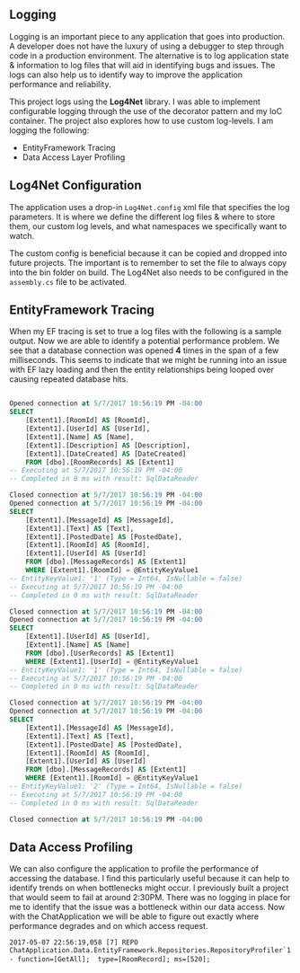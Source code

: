 ## Logging ##

Logging is an important piece to any application that goes into production. A developer does not have the luxury of using a debugger to step through code in a production environment. The alternative is to log application state & information to log files that will aid in identifying bugs and issues. The logs can also help us to identify way to improve the application performance and reliability.

This project logs using the **Log4Net** library. I was able to implement configurable logging through the use of the decorator pattern and my IoC container. The project also explores how to use custom log-levels. I am logging the following:

* EntityFramework Tracing
* Data Access Layer Profiling

## Log4Net Configuration ##

The application uses a drop-in `Log4Net.config` xml file that specifies the log parameters. It is where we define the different log files & where to store them, our custom log levels, and what namespaces we specifically want to watch.

The custom config is beneficial because it can be copied and dropped into future projects. The important is to remember to set the file to always copy into the bin folder on build. The Log4Net also needs to be configured in the `assembly.cs` file to be activated.

## EntityFramework Tracing ##

When my EF tracing is set to true a log files with the following is a sample output. Now we are able to identify a potential performance problem. We see that a database connection was opened **4** times in the span of a few milliseconds. This seems to indicate that we might be running into an issue with EF lazy loading and then the entity relationships being looped over causing repeated database hits.

```sql

Opened connection at 5/7/2017 10:56:19 PM -04:00
SELECT
    [Extent1].[RoomId] AS [RoomId],
    [Extent1].[UserId] AS [UserId],
    [Extent1].[Name] AS [Name],
    [Extent1].[Description] AS [Description],
    [Extent1].[DateCreated] AS [DateCreated]
    FROM [dbo].[RoomRecords] AS [Extent1]
-- Executing at 5/7/2017 10:56:19 PM -04:00
-- Completed in 0 ms with result: SqlDataReader

Closed connection at 5/7/2017 10:56:19 PM -04:00
Opened connection at 5/7/2017 10:56:19 PM -04:00
SELECT
    [Extent1].[MessageId] AS [MessageId],
    [Extent1].[Text] AS [Text],
    [Extent1].[PostedDate] AS [PostedDate],
    [Extent1].[RoomId] AS [RoomId],
    [Extent1].[UserId] AS [UserId]
    FROM [dbo].[MessageRecords] AS [Extent1]
    WHERE [Extent1].[RoomId] = @EntityKeyValue1
-- EntityKeyValue1: '1' (Type = Int64, IsNullable = false)
-- Executing at 5/7/2017 10:56:19 PM -04:00
-- Completed in 0 ms with result: SqlDataReader

Closed connection at 5/7/2017 10:56:19 PM -04:00
Opened connection at 5/7/2017 10:56:19 PM -04:00
SELECT
    [Extent1].[UserId] AS [UserId],
    [Extent1].[Name] AS [Name]
    FROM [dbo].[UserRecords] AS [Extent1]
    WHERE [Extent1].[UserId] = @EntityKeyValue1
-- EntityKeyValue1: '1' (Type = Int64, IsNullable = false)
-- Executing at 5/7/2017 10:56:19 PM -04:00
-- Completed in 0 ms with result: SqlDataReader

Closed connection at 5/7/2017 10:56:19 PM -04:00
Opened connection at 5/7/2017 10:56:19 PM -04:00
SELECT
    [Extent1].[MessageId] AS [MessageId],
    [Extent1].[Text] AS [Text],
    [Extent1].[PostedDate] AS [PostedDate],
    [Extent1].[RoomId] AS [RoomId],
    [Extent1].[UserId] AS [UserId]
    FROM [dbo].[MessageRecords] AS [Extent1]
    WHERE [Extent1].[RoomId] = @EntityKeyValue1
-- EntityKeyValue1: '2' (Type = Int64, IsNullable = false)
-- Executing at 5/7/2017 10:56:19 PM -04:00
-- Completed in 0 ms with result: SqlDataReader

Closed connection at 5/7/2017 10:56:19 PM -04:00

```

## Data Access Profiling ##

We can also configure the application to profile the performance of accessing the database. I find this particularly useful because it can help to identify trends on when bottlenecks might occur. I previously built a project that would seem to fail at around 2:30PM. There was no logging in place for me to identify that the issue was a bottleneck within our data access. Now with the ChatApplication we will be able to figure out exactly where performance degrades and on which access request.

```
2017-05-07 22:56:19,058 [7] REPO ChatApplication.Data.EntityFramework.Repositories.RepositoryProfiler`1 - function=[GetAll];  type=[RoomRecord]; ms=[520];
```
